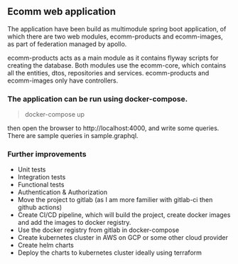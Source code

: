 ## Ecomm web application

The application have been build as multimodule spring boot application, of which there are two web modules, 
ecomm-products and ecomm-images, as part of federation managed by apollo. 

ecomm-products acts as a main module as it contains flyway scripts for creating the database.
Both modules use the ecomm-core, which contains all the entities, dtos, repositories and services.
ecomm-products and ecomm-images only have controllers. 




### The application can be run using docker-compose.

> docker-compose up

then open the browser to http://localhost:4000, and write some queries. There are sample queries in sample.graphql.


### Further improvements

- Unit tests
- Integration tests
- Functional tests
- Authentication & Authorization
- Move the project to gitlab (as I am more familier with gitlab-ci then github actions)
- Create CI/CD pipeline, which will build the project, create docker images and add the images to docker registry.
- Use the docker registry from gitlab in docker-compose
- Create kubernetes cluster in AWS on GCP or some other cloud provider
- Create helm charts
- Deploy the charts to kubernetes cluster ideally using terraform


